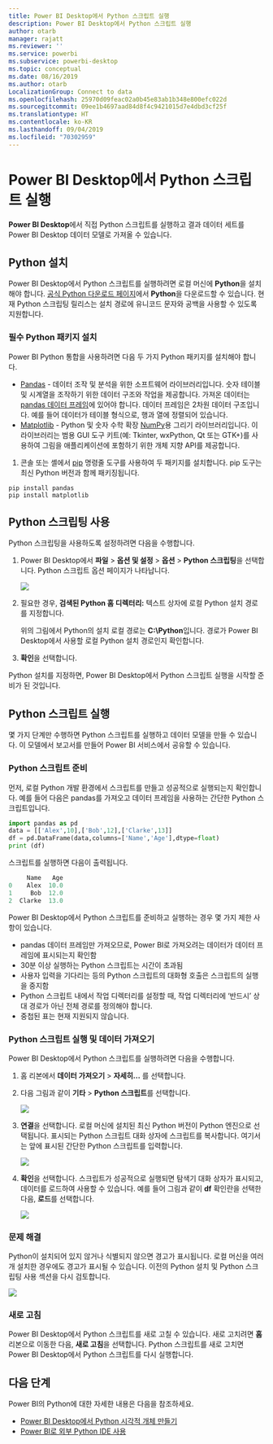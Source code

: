 ```yaml
---
title: Power BI Desktop에서 Python 스크립트 실행
description: Power BI Desktop에서 Python 스크립트 실행
author: otarb
manager: rajatt
ms.reviewer: ''
ms.service: powerbi
ms.subservice: powerbi-desktop
ms.topic: conceptual
ms.date: 08/16/2019
ms.author: otarb
LocalizationGroup: Connect to data
ms.openlocfilehash: 25970d09feac02a0b45e83ab1b348e800efc022d
ms.sourcegitcommit: 09ee1b4697aad84d8f4c9421015d7e4dbd3cf25f
ms.translationtype: HT
ms.contentlocale: ko-KR
ms.lasthandoff: 09/04/2019
ms.locfileid: "70302959"
---
```

# <a name="run-python-scripts-in-power-bi-desktop"></a>Power BI Desktop에서 Python 스크립트 실행

**Power BI Desktop**에서 직접 Python 스크립트를 실행하고 결과 데이터 세트를 Power BI Desktop 데이터 모델로 가져올 수 있습니다.

## <a name="install-python"></a>Python 설치

Power BI Desktop에서 Python 스크립트를 실행하려면 로컬 머신에 **Python**을 설치해야 합니다. [공식 Python 다운로드 페이지](https://www.python.org/)에서 **Python**을 다운로드할 수 있습니다. 현재 Python 스크립팅 릴리스는 설치 경로에 유니코드 문자와 공백을 사용할 수 있도록 지원합니다.

### <a name="install-required-python-packages"></a>필수 Python 패키지 설치

Power BI Python 통합을 사용하려면 다음 두 가지 Python 패키지를 설치해야 합니다.

- [Pandas](https://pandas.pydata.org/) - 데이터 조작 및 분석을 위한 소프트웨어 라이브러리입니다. 숫자 테이블 및 시계열을 조작하기 위한 데이터 구조와 작업을 제공합니다. 가져온 데이터는 [pandas 데이터 프레임](https://www.tutorialspoint.com/python_pandas/python_pandas_dataframe.htm)에 있어야 합니다. 데이터 프레임은 2차원 데이터 구조입니다. 예를 들어 데이터가 테이블 형식으로, 행과 열에 정렬되어 있습니다.
- [Matplotlib](https://matplotlib.org/) - Python 및 숫자 수학 확장 [NumPy](https://www.numpy.org/)용 그리기 라이브러리입니다. 이 라이브러리는 범용 GUI 도구 키트(예: Tkinter, wxPython, Qt 또는 GTK+)를 사용하여 그림을 애플리케이션에 포함하기 위한 개체 지향 API를 제공합니다.

1. 콘솔 또는 셸에서 [pip](https://pip.pypa.io/en/stable/) 명령줄 도구를 사용하여 두 패키지를 설치합니다. pip 도구는 최신 Python 버전과 함께 패키징됩니다.

```CMD
pip install pandas
pip install matplotlib
```

## <a name="enable-python-scripting"></a>Python 스크립팅 사용

Python 스크립팅을 사용하도록 설정하려면 다음을 수행합니다.

1. Power BI Desktop에서 **파일** > **옵션 및 설정** > **옵션** > **Python 스크립팅**을 선택합니다. Python 스크립트 옵션 페이지가 나타납니다.

   ![](media/desktop-python-scripts/python-scripts-7.png)

1. 필요한 경우, **검색된 Python 홈 디렉터리:** 텍스트 상자에 로컬 Python 설치 경로를 지정합니다. 

   위의 그림에서 Python의 설치 로컬 경로는 **C:\Python**입니다. 경로가 Power BI Desktop에서 사용할 로컬 Python 설치 경로인지 확인합니다.

1. **확인**을 선택합니다.

Python 설치를 지정하면, Power BI Desktop에서 Python 스크립트 실행을 시작할 준비가 된 것입니다.

## <a name="run-python-scripts"></a>Python 스크립트 실행

몇 가지 단계만 수행하면 Python 스크립트를 실행하고 데이터 모델을 만들 수 있습니다. 이 모델에서 보고서를 만들어 Power BI 서비스에서 공유할 수 있습니다.

### <a name="prepare-a-python-script"></a>Python 스크립트 준비
먼저, 로컬 Python 개발 환경에서 스크립트를 만들고 성공적으로 실행되는지 확인합니다. 예를 들어 다음은 pandas를 가져오고 데이터 프레임을 사용하는 간단한 Python 스크립트입니다.

```python
import pandas as pd
data = [['Alex',10],['Bob',12],['Clarke',13]]
df = pd.DataFrame(data,columns=['Name','Age'],dtype=float)
print (df)
```
스크립트를 실행하면 다음이 출력됩니다.

```python
     Name   Age
0    Alex  10.0
1     Bob  12.0
2  Clarke  13.0
```

Power BI Desktop에서 Python 스크립트를 준비하고 실행하는 경우 몇 가지 제한 사항이 있습니다.

* pandas 데이터 프레임만 가져오므로, Power BI로 가져오려는 데이터가 데이터 프레임에 표시되는지 확인함
* 30분 이상 실행하는 Python 스크립트는 시간이 초과됨
* 사용자 입력을 기다리는 등의 Python 스크립트의 대화형 호출은 스크립트의 실행을 중지함
* Python 스크립트 내에서 작업 디렉터리를 설정할 때, 작업 디렉터리에 ‘반드시’ 상대 경로가 아닌 전체 경로를 정의해야 합니다. 
* 중첩된 표는 현재 지원되지 않습니다. 

### <a name="run-your-python-script-and-import-data"></a>Python 스크립트 실행 및 데이터 가져오기

Power BI Desktop에서 Python 스크립트를 실행하려면 다음을 수행합니다.

1. 홈 리본에서 **데이터 가져오기** > **자세히...** 를 선택합니다.
   
1. 다음 그림과 같이 **기타** > **Python 스크립트**를 선택합니다.

   ![](media/desktop-python-scripts/python-scripts-1.png)
   
1. **연결**을 선택합니다. 로컬 머신에 설치된 최신 Python 버전이 Python 엔진으로 선택됩니다. 표시되는 Python 스크립트 대화 상자에 스크립트를 복사합니다. 여기서는 앞에 표시된 간단한 Python 스크립트를 입력합니다.

   ![](media/desktop-python-scripts/python-scripts-6.png)

1. **확인**을 선택합니다. 스크립트가 성공적으로 실행되면 탐색기 대화 상자가 표시되고, 데이터를 로드하여 사용할 수 있습니다. 예를 들어 그림과 같이 **df** 확인란을 선택한 다음, **로드**를 선택합니다.

   ![](media/desktop-python-scripts/python-scripts-5.png) 

### <a name="troubleshooting"></a>문제 해결

Python이 설치되어 있지 않거나 식별되지 않으면 경고가 표시됩니다. 로컬 머신을 여러 개 설치한 경우에도 경고가 표시될 수 있습니다. 이전의 Python 설치 및 Python 스크립팅 사용 섹션을 다시 검토합니다.

![](media/desktop-python-scripts/python-scripts-3.png)

### <a name="refresh"></a>새로 고침

Power BI Desktop에서 Python 스크립트를 새로 고칠 수 있습니다. 새로 고치려면 **홈** 리본으로 이동한 다음, **새로 고침**을 선택합니다. Python 스크립트를 새로 고치면 Power BI Desktop에서 Python 스크립트를 다시 실행합니다.

## <a name="next-steps"></a>다음 단계

Power BI의 Python에 대한 자세한 내용은 다음을 참조하세요.

* [Power BI Desktop에서 Python 시각적 개체 만들기](desktop-python-visuals.md)
* [Power BI로 외부 Python IDE 사용](desktop-python-ide.md)
